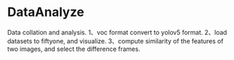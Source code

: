 # DataAnalyze
Data collation and analysis.
1、voc format convert to yolov5 format.
2、load datasets to fiftyone, and visualize.
3、compute similarity of the features of two images, and select the difference frames.
